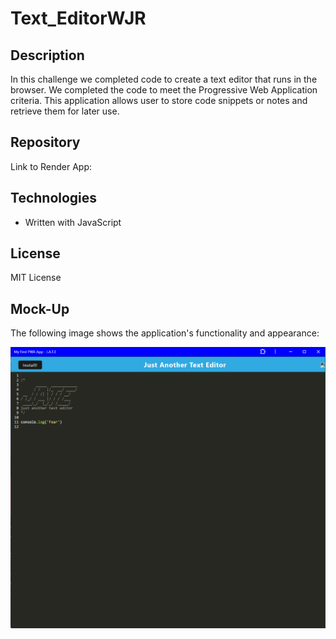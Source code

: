 # Text_EditorWJR

## Description

In this challenge we completed code to create a text editor that runs in the browser. We completed the code to meet the Progressive Web Application criteria. This application allows user to store code snippets or notes and retrieve them for later use. 

## Repository

Link to Render App: 

## Technologies

- Written with JavaScript

## License

MIT License

## Mock-Up

The following image shows the application's functionality and appearance:

![This image shows the JATE application screenshot](./Assets/JATE.png)